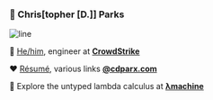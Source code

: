 ### 🍓 Chris\[topher \[D.]] Parks

![line](https://i.imgur.com/3pYz9hR.png)

💙 [He/him][pronouns], engineer at [**CrowdStrike**][crowdstrike]

❤️ [Résumé][resume], various links [**@cdparx.com**][cdparx]

💛 Explore the untyped lambda calculus at **[λmachine][λmachine]**

[pronouns]: https://pronoun.is/he
[crowdstrike]: https://www.crowdstrike.com/
[λmachine]: https://lambda-machine.com
[cdparx]: https://cdparx.com
[resume]: https://cdparx.com/pages/resume.html
